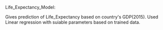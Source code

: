 Life_Expectancy_Model:

Gives prediction of Life_Expectancy based on country's GDP(2015). 
Used Linear regression with suiable parameters based on trained data.
